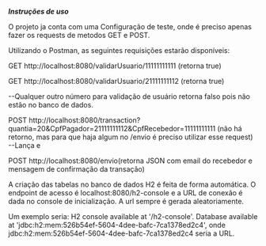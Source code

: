 ***Instruções de uso***

O projeto ja conta com uma Configuração de teste, onde é preciso apenas fazer os requests de metodos GET e POST.

Utilizando o Postman, as seguintes requisições estarão disponíveis:

GET http://localhost:8080/validarUsuario/11111111111 (retorna true)

GET http://localhost:8080/validarUsuario/21111111112 (retorna true)

--Qualquer outro número para validação de usuário retorna falso pois não estão no banco de dados.


POST http://localhost:8080/transaction?quantia=20&CpfPagador=21111111112&CpfRecebedor=11111111111 (não há retorno, mas para que haja algum no /envio é preciso utilizar esse request)
--Lança e


POST http://localhost:8080/envio(retorna JSON com email do recebedor e mensagem de confirmação da transação)


A criação das tabelas no banco de dados H2 é feita de forma automática. O endpoint de acesso é localhost:8080/h2-console e a URL de conexão é dada no console de inicialização.
A url sempre é gerada aleatoriamente.

Um exemplo seria:  H2 console available at '/h2-console'. Database available at 'jdbc:h2:mem:526b54ef-5604-4dee-bafc-7ca1378ed2c4', onde jdbc:h2:mem:526b54ef-5604-4dee-bafc-7ca1378ed2c4 seria a URL.
